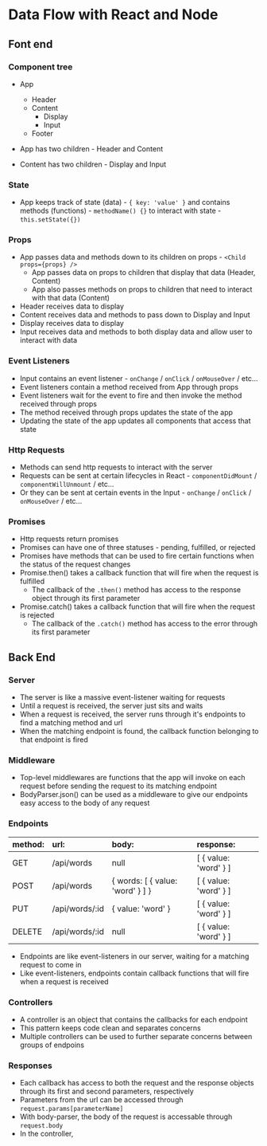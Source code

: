 
# Data Flow with React and Node

## Font end

### Component tree

 - App
     - Header
     - Content
         - Display
         - Input
     - Footer


 - App has two children - Header and Content
 - Content has two children - Display and Input

### State

 - App keeps track of state (data) - `{ key: 'value' }`
    and contains methods (functions) - `methodName() {}`
    to interact with state - `this.setState({})`

### Props

 - App passes data and methods down to its children on props - `<Child props={props} />`
     - App passes data on props to children that display that data (Header, Content)
     - App also passes methods on props to children that need to interact with that data (Content)
 - Header receives data to display
 - Content receives data and methods to pass down to Display and Input
 - Display receives data to display
 - Input receives data and methods to both display data and allow user to interact with data

### Event Listeners

 - Input contains an event listener - `onChange` / `onClick` / `onMouseOver` / etc...
 - Event listeners contain a method received from App through props
 - Event listeners wait for the event to fire and then invoke the method received through props
 - The method received through props updates the state of the app
 - Updating the state of the app updates all components that access that state

### Http Requests

 - Methods can send http requests to interact with the server
 - Requests can be sent at certain lifecycles in React - `componentDidMount` / `componentWillUnmount` / etc...
 - Or they can be sent at certain events in the Input - `onChange` / `onClick` / `onMouseOver` / etc...

### Promises

 - Http requests return promises
 - Promises can have one of three statuses - pending, fulfilled, or rejected
 - Promises have methods that can be used to fire certain functions when the status of the request changes
 - Promise.then() takes a callback function that will fire when the request is fulfilled
     - The callback of the `.then()` method has access to the response object through its first parameter
 - Promise.catch() takes a callback function that will fire when the request is rejected
     - The callback of the `.catch()` method has access to the error through its first parameter

## Back End

### Server

 - The server is like a massive event-listener waiting for requests
 - Until a request is received, the server just sits and waits
 - When a request is received, the server runs through it's endpoints to find a matching method and url
 - When the matching endpoint is found, the callback function belonging to that endpoint is fired

### Middleware

 - Top-level middlewares are functions that the app will invoke on each request before sending the request to its matching endpoint
 - BodyParser.json() can be used as a middleware to give our endpoints easy access to the body of any request

### Endpoints

  method:   |  url:             |  body:                            |  response:
:-----------|:------------------|:----------------------------------|:----------------------
  GET       |  /api/words       |  null                             |  [ { value: 'word' } ]
  POST      |  /api/words       |  { words: [ { value: 'word' } ] } |  [ { value: 'word' } ]
  PUT       |  /api/words/:id   |  { value: 'word' }                |  [ { value: 'word' } ]
  DELETE    |  /api/words/:id   |  null                             |  [ { value: 'word' } ]

 - Endpoints are like event-listeners in our server, waiting for a matching request to come in
 - Like event-listeners, endpoints contain callback functions that will fire when a request is received

### Controllers

 - A controller is an object that contains the callbacks for each endpoint
 - This pattern keeps code clean and separates concerns
 - Multiple controllers can be used to further separate concerns between groups of endpoins

### Responses

 - Each callback has access to both the request and the response objects through its first and second parameters, respectively
 - Parameters from the url can be accessed through `request.params[parameterName]`
 - With body-parser, the body of the request is accessable through `request.body`
 - In the controller, 

